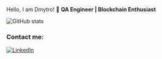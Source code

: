Hello, I am Dmytro! 👋
**QA Engineer | Blockchain Enthusiast**

![GitHub stats](https://github-readme-stats.vercel.app/api?username=Dimitrolito&show_icons=true)

### Contact me:
[![LinkedIn](https://img.shields.io/badge/-LinkedIn-blue?style=flat&logo=LinkedIn)](https://www.linkedin.com/in/dmlap/)
